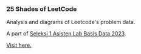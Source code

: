 ### 25 Shades of LeetCode

Analysis and diagrams of Leetcode's problem data.

A part of [Seleksi 1 Asisten Lab Basis Data 2023](https://github.com/Fatih20/Seleksi-2023-Tugas-1/tree/main).

[Visit here.](https://leet-code-insight.vercel.app/)
